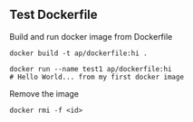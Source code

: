 ## Test Dockerfile

Build and run docker image from Dockerfile
```
docker build -t ap/dockerfile:hi .

docker run --name test1 ap/dockerfile:hi
# Hello World... from my first docker image
```

Remove the image
```
docker rmi -f <id>
```